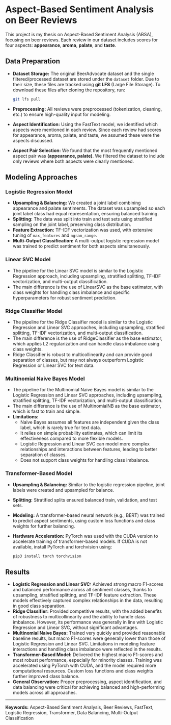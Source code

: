 # Aspect-Based Sentiment Analysis on Beer Reviews

This project is my thesis on Aspect-Based Sentiment Analysis (ABSA), focusing on beer reviews. Each review in our dataset includes scores for four aspects: **appearance**, **aroma**, **palate**, and **taste**.


## Data Preparation
- **Dataset Storage:** The original BeerAdvocate dataset and the single filtered/processed dataset are stored under the `dataset` folder. Due to their size, these files are tracked using **git LFS** (Large File Storage). To download these files after cloning the repository, run:

	```bash
	git lfs pull
	```
- **Preprocessing:** All reviews were preprocessed (tokenization, cleaning, etc.) to ensure high-quality input for modeling.
- **Aspect Identification:** Using the FastText model, we identified which aspects were mentioned in each review. Since each review had scores for appearance, aroma, palate, and taste, we assumed these were the aspects discussed.
- **Aspect Pair Selection:** We found that the most frequently mentioned aspect pair was **(appearance, palate)**. We filtered the dataset to include only reviews where both aspects were clearly mentioned.

## Modeling Approaches

### Logistic Regression Model
- **Upsampling & Balancing:** We created a joint label combining appearance and palate sentiments. The dataset was upsampled so each joint label class had equal representation, ensuring balanced training.
- **Splitting:** The data was split into train and test sets using stratified sampling on the joint label, preserving class distribution.
- **Feature Extraction:** TF-IDF vectorization was used, with extensive tuning of `max_features` and `ngram_range`.
- **Multi-Output Classification:** A multi-output logistic regression model was trained to predict sentiment for both aspects simultaneously.

### Linear SVC Model
- The pipeline for the Linear SVC model is similar to the Logistic Regression approach, including upsampling, stratified splitting, TF-IDF vectorization, and multi-output classification.
- The main difference is the use of LinearSVC as the base estimator, with class weights for handling class imbalance and specific hyperparameters for robust sentiment prediction.

### Ridge Classifier Model
- The pipeline for the Ridge Classifier model is similar to the Logistic Regression and Linear SVC approaches, including upsampling, stratified splitting, TF-IDF vectorization, and multi-output classification.
- The main difference is the use of RidgeClassifier as the base estimator, which applies L2 regularization and can handle class imbalance using class weights.
- Ridge Classifier is robust to multicollinearity and can provide good separation of classes, but may not always outperform Logistic Regression or Linear SVC for text data.

### Multinomial Naive Bayes Model
- The pipeline for the Multinomial Naive Bayes model is similar to the Logistic Regression and Linear SVC approaches, including upsampling, stratified splitting, TF-IDF vectorization, and multi-output classification.
- The main difference is the use of MultinomialNB as the base estimator, which is fast to train and simple.
- **Limitations:**
  - Naive Bayes assumes all features are independent given the class label, which is rarely true for text data.
  - It relies on simple probability estimates, which can limit its effectiveness compared to more flexible models.
  - Logistic Regression and Linear SVC can model more complex relationships and interactions between features, leading to better separation of classes.
  - Does not support class weights for handling class imbalance.

### Transformer-Based Model
- **Upsampling & Balancing:** Similar to the logistic regression pipeline, joint labels were created and upsampled for balance.
- **Splitting:** Stratified splits ensured balanced train, validation, and test sets.
- **Modeling:** A transformer-based neural network (e.g., BERT) was trained to predict aspect sentiments, using custom loss functions and class weights for further balancing.
- **Hardware Acceleration:** PyTorch was used with the CUDA version to accelerate training of transformer-based models. If CUDA is not available, install PyTorch and torchvision using:

  ```bash
  pip3 install torch torchvision
  ```

## Results
- **Logistic Regression and Linear SVC:** Achieved strong macro F1-scores and balanced performance across all sentiment classes, thanks to upsampling, stratified splitting, and TF-IDF feature extraction. These models effectively captured complex relationships in the data, resulting in good class separation.
- **Ridge Classifier:** Provided competitive results, with the added benefits of robustness to multicollinearity and the ability to handle class imbalance. However, its performance was generally in line with Logistic Regression and Linear SVC, without significant advantages.
- **Multinomial Naive Bayes:** Trained very quickly and provided reasonable baseline results, but macro F1-scores were generally lower than those of Logistic Regression and Linear SVC. Limitations in modeling feature interactions and handling class imbalance were reflected in the results.
- **Transformer-Based Model:** Delivered the highest macro F1-scores and most robust performance, especially for minority classes. Training was accelerated using PyTorch with CUDA, and the model required more computational resources. Custom loss functions and class weights further improved class balance.
- **General Observation:** Proper preprocessing, aspect identification, and data balancing were critical for achieving balanced and high-performing models across all approaches.

---

**Keywords:** Aspect-Based Sentiment Analysis, Beer Reviews, FastText, Logistic Regression, Transformer, Data Balancing, Multi-Output Classification
